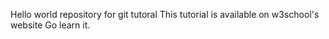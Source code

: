 Hello world repository for git tutoral 
This tutorial is available on w3school's website
Go learn it.
